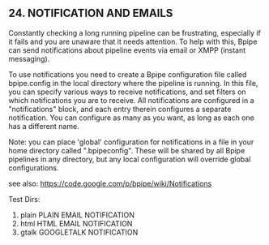 ## 24. NOTIFICATION AND EMAILS

Constantly checking a long running pipeline can be frustrating, especially if it fails and you are unaware that it needs attention. To help with this, Bpipe can send notifications about pipeline events via email or XMPP (instant messaging).


To use notifications you need to create a Bpipe configuration file called bpipe.config in the local directory where the pipeline is running. In this file, you can specify various ways to receive notifications, and set filters on which notifications you are to receive. All notifications are configured in a "notifications" block, and each entry therein configures a separate notification. You can configure as many as you want, as long as each one has a different name.

Note: you can place 'global' configuration for notifications in a file in your home directory called ".bpipeconfig". These will be shared by all Bpipe pipelines in any directory, but any local configuration will override global configurations.

see also: https://code.google.com/p/bpipe/wiki/Notifications


Test Dirs:

1. plain PLAIN EMAIL NOTIFICATION
2. html  HTML EMAIL NOTIFICATION
3. gtalk GOOGLETALK NOTIFICATION